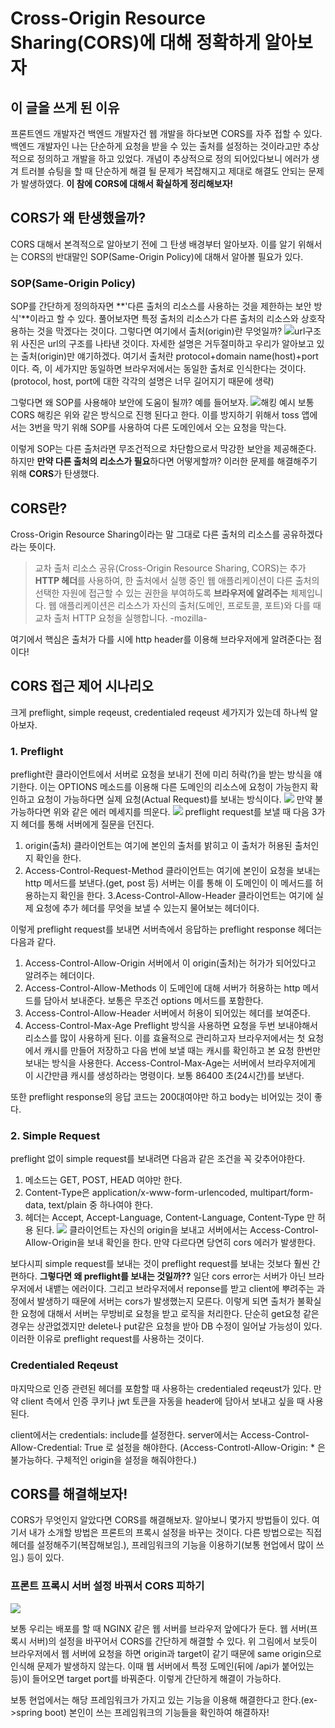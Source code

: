 # Cross-Origin Resource Sharing(CORS)에 대해 정확하게 알아보자

## 이 글을 쓰게 된 이유
프론트엔드 개발자건 백엔드 개발자건 웹 개발을 하다보면 CORS를 자주 접할 수 있다. 백엔드 개발자인 나는 단순하게 요청을 받을 수 있는 출처를 설정하는 것이라고만 추상적으로 정의하고 개발을 하고 있었다.
개념이 추상적으로 정의 되어있다보니 에러가 생겨 트러블 슈팅을 할 때 단순하게 해결 될 문제가 복잡해지고 제대로 해결도 안되는 문제가 발생하였다. **이 참에 CORS에 대해서 확실하게 정리해보자!**

## CORS가 왜 탄생했을까?
CORS 대해서 본격적으로 알아보기 전에 그 탄생 배경부터 알아보자. 이를 알기 위해서는 CORS의 반대말인 SOP(Same-Origin Policy)에 대해서 알아볼 필요가 있다.
### SOP(Same-Origin Policy)
SOP를 간단하게 정의하자면 **'다른 출처의 리소스를 사용하는 것을 제한하는 보안 방식'**이라고 할 수 있다. 풀어보자면 특정 출처의 리소스가 다른 출처의 리소스와 상호작용하는 것을 막겠다는 것이다. 그렇다면 여기에서 출처(origin)란 무엇일까?
![url구조](https://hanseul-lee.github.io/2020/12/24/20-12-24-URL/0.png)
위 사진은 url의 구조를 나타낸 것이다. 자세한 설명은 거두절미하고 우리가 알아보고 있는 출처(origin)만 얘기하겠다. 여기서 출처란 protocol+domain name(host)+port 이다. 즉, 이 세가지만 동일하면 브라우저에서는 동일한 출처로 인식한다는 것이다. (protocol, host, port에 대한 각각의 설명은 너무 길어지기 때문에 생략)

그렇다면 왜 SOP를 사용해야 보안에 도움이 될까? 예를 들어보자.
![해킹 예시](https://images.velog.io/images/younghoondoodoom/post/5561f4c6-bb00-471d-95d3-c5760871e399/%E1%84%89%E1%85%B3%E1%84%8F%E1%85%B3%E1%84%85%E1%85%B5%E1%86%AB%E1%84%89%E1%85%A3%E1%86%BA%202022-03-25%20%E1%84%8B%E1%85%A9%E1%84%92%E1%85%AE%201.58.33.png)
보통 CORS 해킹은 위와 같은 방식으로 진행 된다고 한다. 이를 방지하기 위해서 toss 앱에서는 3번을 막기 위해 SOP를 사용하여 다른 도메인에서 오는 요청을 막는다.

이렇게 SOP는 다른 출처라면 무조건적으로 차단함으로서 막강한 보안을 제공해준다. 하지만 **만약 다른 출처의 리소스가 필요**하다면 어떻게할까? 이러한 문제를 해결해주기 위해 **CORS**가 탄생했다.

## CORS란?
Cross-Origin Resource Sharing이라는 말 그대로 다른 출처의 리소스를 공유하겠다라는 뜻이다.
> 교차 출처 리소스 공유(Cross-Origin Resource Sharing, CORS)는 추가 **HTTP 헤더**를 사용하여, 한 출처에서 실행 중인 웹 애플리케이션이 다른 출처의 선택한 자원에 접근할 수 있는 권한을 부여하도록 **브라우저에 알려주는** 체제입니다. 웹 애플리케이션은 리소스가 자신의 출처(도메인, 프로토콜, 포트)와 다를 때 교차 출처 HTTP 요청을 실행합니다.
-mozilla-

여기에서 핵심은 출처가 다를 시에 http header를 이용해 브라우저에게 알려준다는 점이다!
## CORS 접근 제어 시나리오
 크게 preflight, simple reqeust, credentialed reqeust 세가지가 있는데 하나씩 알아보자.
### 1. Preflight
preflight란 클라이언트에서 서버로 요청을 보내기 전에 미리 허락(?)을 받는 방식을 얘기한다.
이는 OPTIONS 메소드를 이용해 다른 도메인의 리소스에 요청이 가능한지 확인하고 요청이 가능하다면 실제 요청(Actual Request)를 보내는 방식이다.
![](https://images.velog.io/images/younghoondoodoom/post/20d2a6cc-3a25-44d6-9606-358c28fb113d/image.png)
만약 불가능하다면 위와 같은 에러 메세지를 띄운다.
![](https://images.velog.io/images/younghoondoodoom/post/998288af-c2fc-4fa8-a587-4a227c77914c/image.png)
preflight request를 보낼 때 다음 3가지 헤더를 통해 서버에게 질문을 던진다. 
1. origin(출처)
클라이언트는 여기에 본인의 출처를 밝히고 이 출처가 허용된 출처인지 확인을 한다.
2. Access-Control-Request-Method
클라이언트는 여기에 본인이 요청을 보내는 http 메서드를 보낸다.(get, post 등) 서버는 이를 통해 이 도메인이 이 메서드를 허용하는지 확인을 한다. 
3.Acess-Control-Allow-Header
클라이언트는 여기에 실제 요청에 추가 헤더를 무엇을 보낼 수 있는지 물어보는 헤더이다.

이렇게 preflight request를 보내면 서버측에서 응답하는 preflight response 헤더는 다음과 같다.
1. Access-Control-Allow-Origin
서버에서 이 origin(출처)는 허가가 되어있다고 알려주는 헤더이다.
2. Access-Control-Allow-Methods
이 도메인에 대해 서버가 허용하는 http 메서드를 담아서 보내준다. 보통은 무조건 options 메서드를 포함한다.
3. Access-Control-Allow-Header
서버에서 허용이 되어있는 헤더를 보여준다.
4. Access-Control-Max-Age
Preflight 방식을 사용하면 요청을 두번 보내야해서 리소스를 많이 사용하게 된다. 이를 효율적으로 관리하고자 브라우저에서는 첫 요청에서 캐시를 만들어 저장하고 다음 번에 보낼 때는 캐시를 확인하고 본 요청 한번만 보내는 방식을 사용한다. Access-Control-Max-Age는 서버에서 브라우저에게 이 시간만큼 캐시를 생성하라는 명령이다. 보통 86400 초(24시간)를 보낸다.

또한 preflight response의 응답 코드는 200대여야만 하고 body는 비어있는 것이 좋다.

### 2. Simple Request
preflight 없이 simple request를 보내려면 다음과 같은 조건을 꼭 갖추어야한다.
1. 메소드는 GET, POST, HEAD 여야만 한다.
2. Content-Type은 application/x-www-form-urlencoded, multipart/form-data, text/plain 중 하나여야 한다.
3. 헤더는 Accept, Accept-Language, Content-Language, Content-Type 만 허용 된다.
![](https://images.velog.io/images/younghoondoodoom/post/0c50b255-3f66-4b98-9434-2a455e3d1317/image.png)
클라이언트는 자신의 origin을 보내고 서버에서는 Access-Control-Allow-Origin을 보내 확인을 한다. 만약 다르다면 당연히 cors 에러가 발생한다.

보다시피 simple request를 보내는 것이 preflight request를 보내는 것보다 훨씬 간편하다. **그렇다면 왜 preflight를 보내는 것일까??**
일단 cors error는 서버가 아닌 브라우저에서 내뱉는 에러이다. 그리고 브라우저에서 reponse를 받고 client에 뿌려주는 과정에서 발생하기 때문에 서버는 cors가 발생했는지 모른다. 이렇게 되면 출처가 불확실한 요청에 대해서 서버는 무방비로 요청을 받고 로직을 처리한다. 단순히 get요청 같은 경우는 상관없겠지만 delete나 put같은 요청을 받아 DB 수정이 일어날 가능성이 있다. 이러한 이유로 preflight request를 사용하는 것이다.

### Credentialed Reqeust
마지막으로 인증 관련된 헤더를 포함할 때 사용하는 credentialed reqeust가 있다. 만약 client 측에서 인증 쿠키나 jwt 토큰을 자동을 header에 담아서 보내고 싶을 때 사용된다. 

client에서는 credentials: include를 설정한다.
server에서는 Access-Control-Allow-Credential: True 로 설정을 해야한다. (Access-Controtl-Allow-Origin: * 은 불가능하다. 구체적인 origin을 설정을 해줘야한다.)

## CORS를 해결해보자!
CORS가 무엇인지 알았다면 CORS를 해결해보자. 
알아보니 몇가지 방법들이 있다. 여기서 내가 소개할 방법은 프론트의 프록시 설정을 바꾸는 것이다. 다른 방법으로는 직접 헤더를 설정해주기(복잡해보임.), 프레임워크의 기능을 이용하기(보통 현업에서 많이 쓰임.) 등이 있다.

### 프론트 프록시 서버 설정 바꿔서 CORS 피하기
![](https://images.velog.io/images/younghoondoodoom/post/0e3cc8f9-0fa0-42a4-b65b-47fa98fb37b5/image.png)

보통 우리는 배포를 할 때 NGINX 같은 웹 서버를 브라우저 앞에다가 둔다. 웹 서버(프록시 서버)의 설정을 바꾸어서 CORS를 간단하게 해결할 수 있다. 위 그림에서 보듯이 브라우저에서 웹 서버에 요청을 하면 origin과 target이 같기 때문에 same origin으로 인식해 문제가 발생하지 않는다. 이때 웹 서버에서 특정 도메인(뒤에 /api가 붙어있는 등)이 들어오면 target port를 바꿔준다. 이렇게 간단하게 해결이 가능하다.

보통 현업에서는 해당 프레임워크가 가지고 있는 기능을 이용해 해결한다고 한다.(ex->spring boot) 본인이 쓰는 프레임워크의 기능들을 확인하여 해결하자!

